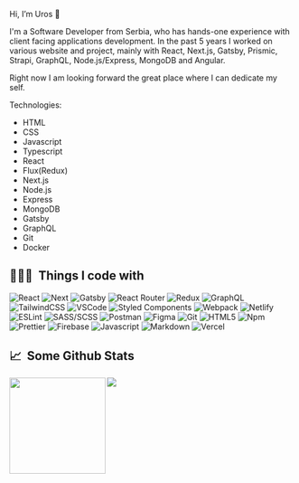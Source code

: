  Hi, I’m Uros 👋

I'm a Software Developer from Serbia, who has hands-one experience with client facing applications development.
In the past 5 years I worked on various website and project, mainly with React, Next.js, Gatsby, Prismic, Strapi, GraphQL, Node.js/Express, MongoDB and Angular.

Right now I am looking forward the great place where I can dedicate my self.

Technologies: 
 - HTML
 - CSS
 - Javascript
 - Typescript
 - React
 - Flux(Redux)
 - Next.js
 - Node.js
 - Express
 - MongoDB
 - Gatsby
 - GraphQL
 - Git
 - Docker
 

<h2>👨🏻‍💻 &nbsp;Things I code with</h2>
<p>
  <img alt="React" src="https://img.shields.io/badge/-React-45b8d8?style=flat-square&logo=react&logoColor=white" /> 
  <img alt="Next" src="https://img.shields.io/badge/next.js-000000?style=flat-square&logo=nextdotjs&logoColor=white" /> 
  <img alt="Gatsby" src="https://img.shields.io/badge/Gatsby-663399?style=flat-square&logo=gatsby&logoColor=white" />
  <img alt="React Router" src="https://img.shields.io/badge/-React_Router-CA4245?style=flat-square&logo=react-router&logoColor=white" />
  <img alt="Redux" src="https://img.shields.io/badge/-Redux-764ABC?style=flat-square&logo=redux&logoColor=white" />
  <img alt="GraphQL" src="https://img.shields.io/badge/GraphQl-E10098?style=flat-square&logo=graphql&logoColor=white" />
  <img alt="TailwindCSS" src="https://img.shields.io/badge/-Tailwind%20CSS-0AB6D3?style=flat-square&logo=tailwind-css&logoColor=white" />
  <img alt="VSCode" src="https://img.shields.io/badge/-Visual_Studio_Code-0078D4?style=flat-square&logo=visual%20studio%20code&logoColor=white" />
  <img alt="Styled Components" src="https://img.shields.io/badge/-Styled_Components-db7092?style=flat-square&logo=styled-components&logoColor=white" />
  <img alt="Webpack" src="https://img.shields.io/badge/-Webpack-8DD6F9?style=flat-square&logo=webpack&logoColor=white" />
  <img alt="Netlify" src="https://img.shields.io/badge/-Netlify-00C7B7?style=flat-square&logo=netlify&logoColor=white" />
  <img alt="ESLint" src="https://img.shields.io/badge/-ESLint-4B32C3?style=flat-square&logo=eslint&logoColor=white" />
  <img alt="SASS/SCSS" src="https://img.shields.io/badge/-SASS/SCSS-CC6699?style=flat-square&logo=sass&logoColor=white" />
  <img alt="Postman" src="https://img.shields.io/badge/-Postman-FF6C37?style=flat-square&logo=postman&logoColor=white" />
  <img alt="Figma" src="https://img.shields.io/badge/-Figma-F24E1E?style=flat-square&logo=figma&logoColor=white" />
  <img alt="Git" src="https://img.shields.io/badge/-Git-F05032?style=flat-square&logo=git&logoColor=white" />
  <img alt="HTML5" src="https://img.shields.io/badge/-HTML5-E34F26?style=flat-square&logo=html5&logoColor=white" />
  <img alt="Npm" src="https://img.shields.io/badge/-NPM-CB3837?style=flat-square&logo=npm&logoColor=white" />
  <img alt="Prettier" src="https://img.shields.io/badge/-Prettier-F7B93E?style=flat-square&logo=prettier&logoColor=white" />
  <img alt="Firebase" src="https://img.shields.io/badge/-Firebase-ffca28?style=flat-square&logo=firebase&logoColor=white" />
  <img alt="Javascript" src="https://img.shields.io/badge/-JavaScript-F7DF1E?style=flat-square&logo=javascript&logoColor=black" />
  <img alt="Markdown" src="https://img.shields.io/badge/-Markdown-000000?style=flat-square&logo=Markdown&logoColor=white" />
  <img alt="Vercel" src="https://img.shields.io/badge/-Vercel-000000?style=flat-square&logo=vercel&logoColor=white" />
</p>


<h2>📈 &nbsp;Some Github Stats</h2>

<!-- ![My GitHub Streak](http://github-readme-streak-stats.herokuapp.com?user=ReactMad&hide_border=true&theme=black-ice&background=3D3D3D&stroke=00E6FE)
 -->
<div>
  <img height="170" align="left" src="https://github-readme-stats.vercel.app/api?username=ReactMad&show_icons=true&theme=vue-dark&count_private=true" />
  <img src="https://github-readme-stats.vercel.app/api/top-langs/?username=sapronov1021&layout=compact&theme=radical"" />
</div>



                                                                                                                      
<!---
ReactMad/ReactMad is a ✨ special ✨ repository because its `README.md` (this file) appears on your GitHub profile.
You can click the Preview link to take a look at your changes.
--->
              
